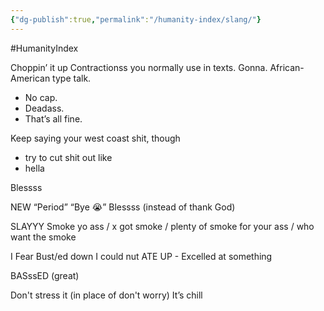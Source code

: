 ```yaml
---
{"dg-publish":true,"permalink":"/humanity-index/slang/"}
---
```


#HumanityIndex 

Choppin’ it up 
Contractionss you normally use in texts. Gonna. 
African-American type talk. 
- No cap. 
- Deadass. 
- That’s all fine.

Keep saying your west coast shit, though 
- try to cut shit out like 
- hella



Blessss


NEW 
“Period” 
“Bye 😭”
Blessss (instead of thank God)

SLAYYY
Smoke yo ass / x got smoke /  plenty of smoke for your ass / who want the smoke

I Fear
Bust/ed down
I could nut
ATE UP - Excelled at something

BASssED (great)

Don't stress it (in place of don't worry)
It’s chill 

